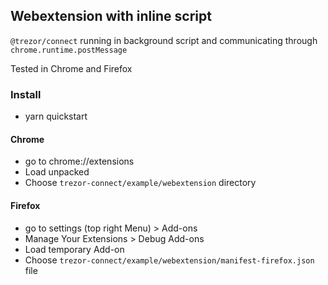 ## Webextension with inline script

`@trezor/connect` running in background script and communicating through `chrome.runtime.postMessage`

Tested in Chrome and Firefox

### Install

-   yarn quickstart

#### Chrome

-   go to chrome://extensions
-   Load unpacked
-   Choose `trezor-connect/example/webextension` directory

#### Firefox

-   go to settings (top right Menu) > Add-ons
-   Manage Your Extensions > Debug Add-ons
-   Load temporary Add-on
-   Choose `trezor-connect/example/webextension/manifest-firefox.json` file
